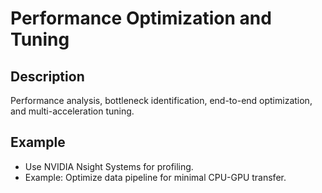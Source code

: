 # Performance Optimization and Tuning

## Description
Performance analysis, bottleneck identification, end-to-end optimization, and multi-acceleration tuning.

## Example
- Use NVIDIA Nsight Systems for profiling.
- Example: Optimize data pipeline for minimal CPU-GPU transfer.
